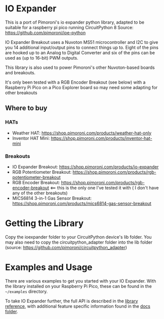 # IO Expander

This is a port of Pimoroni's io expander python library, adapted to be suitable for a raspberry pi pico running CircuitPython 8
Source: https://github.com/pimoroni/ioe-python

IO Expander Breakout uses a Nuvoton MS51 microcontroller and I2C to give you 14 additional input/output pins to connect things up to. Eight of the pins are hooked up to an Analog to Digital Converter and six of the pins can be used as (up to 16-bit) PWM outputs.

This library is also used to power Pimoroni's other Nuvoton-based boards and breakouts.

It's only been tested with a RGB Encoder Breakout (see below) with a Raspberry Pi Pico on a Pico Explorer board so may need some adapting for other breakouts

## Where to buy

### HATs

* Weather HAT: https://shop.pimoroni.com/products/weather-hat-only
* Inventor HAT Mini: https://shop.pimoroni.com/products/inventor-hat-mini


### Breakouts

* IO Expander Breakout: https://shop.pimoroni.com/products/io-expander
* RGB Potentiometer Breakout: https://shop.pimoroni.com/products/rgb-potentiometer-breakout
* RGB Encoder Breakout: https://shop.pimoroni.com/products/rgb-encoder-breakout  <==  this is the only one I've tested it with ( I don't have any of the other breakouts)
* MICS6814 3-in-1 Gas Sensor Breakout: https://shop.pimoroni.com/products/mics6814-gas-sensor-breakout


# Getting the Library

Copy the ioexpander folder to your CircuitPython device's lib folder.
You may also need to copy the circuitpython_adapter folder into the lib folder (source: https://github.com/pimoroni/circuitpython_adapter)


# Examples and Usage

There are various examples to get you started with your IO Expander. With the library installed on your Raspberry Pi Pico, these can be found in the `~/examples` directory.

To take IO Expander further, the full API is described in the [library reference](/REFERENCE.md), with additional feature specific information found in the [docs folder](/docs).